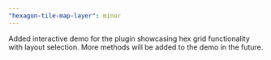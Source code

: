```yaml
---
"hexagon-tile-map-layer": minor
---
```


Added interactive demo for the plugin showcasing hex grid functionality with layout selection.
More methods will be added to the demo in the future.
